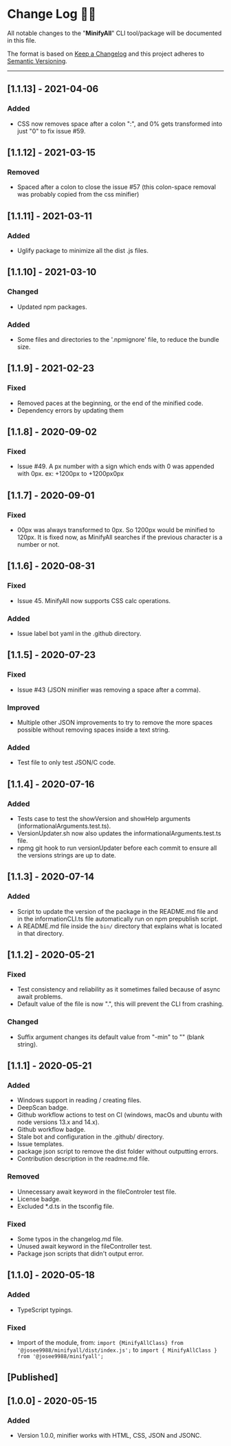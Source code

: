 # **Change Log** 📜📝

All notable changes to the "**MinifyAll**" CLI tool/package will be documented in this file.

The format is based on [Keep a Changelog](https://keepachangelog.com/en/1.0.0/) and this project adheres to [Semantic Versioning](https://semver.org/spec/v2.0.0.html).

---

## [**1.1.13**] - 2021-04-06

### Added

* CSS now removes space after a colon ":", and 0% gets transformed into just "0" to fix issue #59.

## [**1.1.12**] - 2021-03-15

### Removed

* Spaced after a colon to close the issue #57 (this colon-space removal was probably copied from the css minifier)

## [**1.1.11**] - 2021-03-11

### Added

* Uglify package to minimize all the dist .js files.

## [**1.1.10**] - 2021-03-10

### Changed

* Updated npm packages.

### Added

* Some files and directories to the '.npmignore' file, to reduce the bundle size.

## [**1.1.9**] - 2021-02-23

### Fixed

* Removed paces at the beginning, or the end of the minified code.
* Dependency errors by updating them

## [**1.1.8**] - 2020-09-02

### Fixed

* Issue #49. A px number with a sign which ends with 0 was appended with 0px. ex: +1200px to +1200px0px

## [**1.1.7**] - 2020-09-01

### Fixed

* 00px was always transformed to 0px. So 1200px would be minified to 120px. It is fixed now, as MinifyAll searches if the previous character is a number or not.

## [**1.1.6**] - 2020-08-31

### Fixed

* Issue 45. MinifyAll now supports CSS calc operations.

### Added

* Issue label bot yaml in the .github directory.

## [**1.1.5**] - 2020-07-23

### Fixed

* Issue #43 (JSON minifier was removing a space after a comma).

### Improved

* Multiple other JSON improvements to try to remove the more spaces possible without removing spaces inside a text string.

### Added

* Test file to only test JSON/C code.


## [**1.1.4**] - 2020-07-16

### Added

* Tests case to test the showVersion and showHelp arguments (informationalArguments.test.ts).
* VersionUpdater.sh now also updates the informationalArguments.test.ts file.
* npmg git hook to run versionUpdater before each commit to ensure all the versions strings are up to date.

## [**1.1.3**] - 2020-07-14

### Added

* Script to update the version of the package in the README.md file and in the informationCLI.ts file automatically run on npm prepublish script.
* A README.md file inside the `bin/` directory that explains what is located in that directory.

## [**1.1.2**] - 2020-05-21

### Fixed

* Test consistency and reliability as it sometimes failed because of async await problems.
* Default value of the file is now ".", this will prevent the CLI from crashing.

### Changed

* Suffix argument changes its default value from "-min" to "" (blank string).

## [**1.1.1**] - 2020-05-21

### Added

* Windows support in reading / creating files.
* DeepScan badge.
* Github workflow actions to test on CI (windows, macOs and ubuntu with node versions 13.x and 14.x).
* Github workflow badge.
* Stale bot and configuration in the .github/ directory.
* Issue templates.
* package json script to remove the dist folder without outputting errors.
* Contribution description in the readme.md file.

### Removed

* Unnecessary await keyword in the fileControler test file.
* License badge.
* Excluded *.d.ts in the tsconfig file.

### Fixed

* Some typos in the changelog.md file.
* Unused await keyword in the fileController test.
* Package json scripts that didn't output error.

## [**1.1.0**] - 2020-05-18

### Added

* TypeScript typings.

### Fixed

* Import of the module, from: `import {MinifyAllClass} from '@josee9988/minifyall/dist/index.js';` to `import { MinifyAllClass } from '@josee9988/minifyall';`

## [Published]

## [**1.0.0**] - 2020-05-15

### Added

* Version 1.0.0, minifier works with HTML, CSS, JSON and JSONC.
